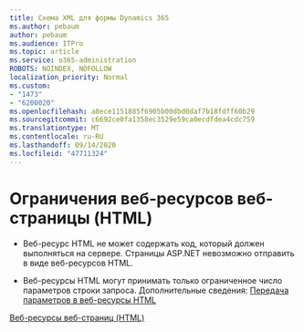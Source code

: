 ```yaml
---
title: Схема XML для формы Dynamics 365
ms.author: pebaum
author: pebaum
ms.audience: ITPro
ms.topic: article
ms.service: o365-administration
ROBOTS: NOINDEX, NOFOLLOW
localization_priority: Normal
ms.custom:
- "1473"
- "6200020"
ms.openlocfilehash: a8ece1151885f6905b00dbd0daf7b18fdff60b29
ms.sourcegitcommit: c6692ce0fa1358ec3529e59ca0ecdfdea4cdc759
ms.translationtype: MT
ms.contentlocale: ru-RU
ms.lasthandoff: 09/14/2020
ms.locfileid: "47711324"
---
```

# <a name="webpage-html-web-resources-limitations"></a>Ограничения веб-ресурсов веб-страницы (HTML)

* Веб-ресурс HTML не может содержать код, который должен выполняться на сервере. Страницы ASP.NET невозможно отправить в виде веб-ресурсов HTML.

* Веб-ресурсы HTML могут принимать только ограниченное число параметров строки запроса. Дополнительные сведения: [Передача параметров в веб-ресурсы HTML](https://docs.microsoft.com/dynamics365/customer-engagement/developer/webpage-html-web-resources#BKMK_PassingParametersToWebResources)

[Веб-ресурсы веб-страниц (HTML)](https://docs.microsoft.com/dynamics365/customer-engagement/developer/webpage-html-web-resources)
